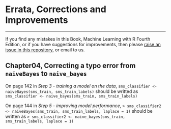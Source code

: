 # Errata, Corrections and Improvements
----------------------------------------------------
If you find any mistakes in this Book, Machine Learning with R Fourth Edition, or if you have suggestions for improvements, then please [raise an issue in this repository](https://github.com/PacktPublishing/Machine-Learning-with-R-Fourth-Edition/issues), or email to us.

## Chapter04, Correcting a typo error from `naiveBayes` to `naive_bayes`
On page 142 in *Step 3 - training a model on the data*,
`sms_classifier <- naiveBayes(sms_train, sms_train_labels)`
should be writted as 
`sms_classifier <- naive_bayes(sms_train, sms_train_labels)`

On page 144 in *Step 5 - improving model performance*,
`> sms_classifier2 <- naiveBayes(sms_train, sms_train_labels, laplace = 1)` should be written as `> sms_classifier2 <- naive_bayes(sms_train, sms_train_labels,
laplace = 1)`
